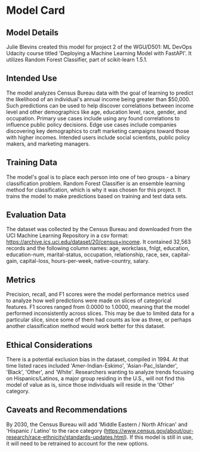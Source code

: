 # Model Card

## Model Details
Julie Blevins created this model for project 2 of the WGU/D501: ML DevOps Udacity course titled 'Deploying a Machine Learning Model with FastAPI'. It utilizes Random Forest Classifier, part of scikit-learn 1.5.1. 

## Intended Use
The model analyzes Census Bureau data with the goal of learning to predict the likelihood of an individual's annual income being greater than $50,000. Such predictions can be used to help discover correlations between income level and other demographics like age, education level, race, gender, and occupation. Primary use cases include using any found correlations to influence public policy decisions. Edge use cases include companies discovering key demographics to craft marketing campaigns toward those with higher incomes. Intended users include social scientists, public policy makers, and marketing managers.

## Training Data
The model's goal is to place each person into one of two groups - a binary classification problem. Random Forest Classifier is an ensemble learning method for classification, which is why it was chosen for this project. It trains the model to make predictions based on training and test data sets.

## Evaluation Data
The dataset was collected by the Census Bureau and downloaded from the UCI Machine Learning Repository in a csv format: https://archive.ics.uci.edu/dataset/20/census+income. It contained 32,563 records and the following column names: age, workclass, fnlgt, education, education-num, marital-status, occupation, relationship, race, sex, capital-gain, capital-loss, hours-per-week, native-country, salary.

## Metrics
Precision, recall, and F1 scores were the model performance metrics used to analyze how well predictions were made on slices of categorical features. F1 scores ranged from 0.0000 to 1.0000, meaning that the model performed inconsistently across slices. This may be due to limited data for a particular slice, since some of them had counts as low as three, or perhaps another classification method would work better for this dataset. 

## Ethical Considerations
There is a potential exclusion bias in the dataset, compiled in 1994. At that time listed races included 'Amer-Indian-Eskimo', 'Asian-Pac_Islander', 'Black', 'Other', and 'White'. Researchers wanting to analyze trends focusing on Hispanics/Latinos, a major group residing in the U.S., will not find this model of value as is, since those individuals will reside in the 'Other' category.

## Caveats and Recommendations
By 2030, the Census Bureau will add 'Middle Eastern / North African' and 'Hispanic / Latino' to the race category (https://www.census.gov/about/our-research/race-ethnicity/standards-updates.html). If this model is still in use, it will need to be retrained to account for the new options.